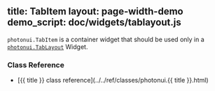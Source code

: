 title: TabItem
layout: page-width-demo
demo_script: doc/widgets/tablayout.js
---

`photonui.TabItem` is a container widget that should be used only in a [`photonui.TabLayout`][tablayoutdoc] Widget.

[tablayoutdoc]: tablayout.html

### Class Reference

* [{{ title }} class reference](../../ref/classes/photonui.{{ title }}.html)


